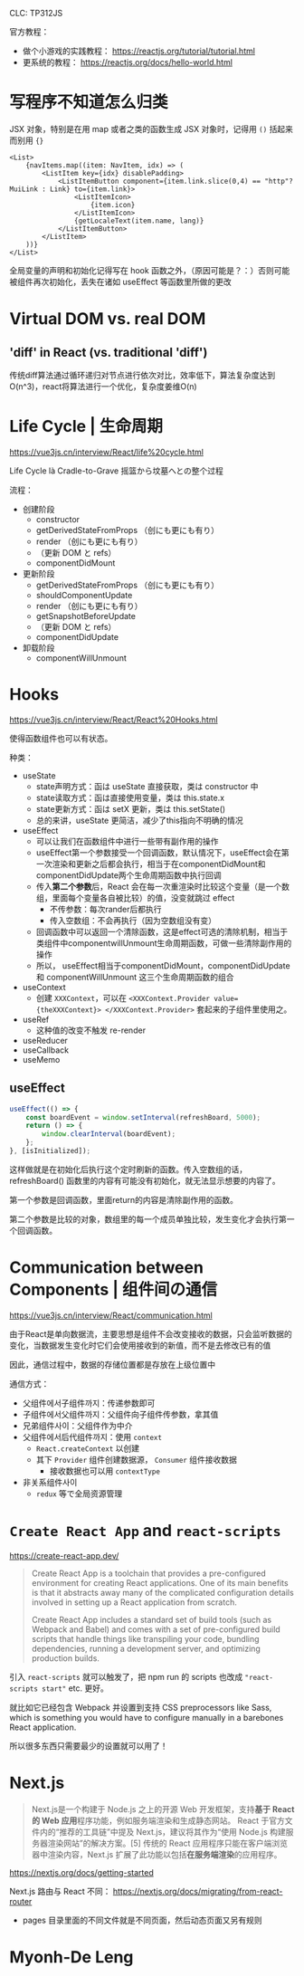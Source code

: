 CLC: TP312JS

官方教程：

- 做个小游戏的实践教程： https://reactjs.org/tutorial/tutorial.html
- 更系统的教程： https://reactjs.org/docs/hello-world.html

# 写程序不知道怎么归类

JSX 对象，特别是在用 map 或者之类的函数生成 JSX 对象时，记得用 `()` 括起来而别用 `{}`

```tsx
<List>
    {navItems.map((item: NavItem, idx) => (
        <ListItem key={idx} disablePadding>
            <ListItemButton component={item.link.slice(0,4) == "http"? MuiLink : Link} to={item.link}>
                <ListItemIcon>
                    {item.icon}
                </ListItemIcon>
                {getLocaleText(item.name, lang)}
            </ListItemButton>
        </ListItem>
    ))}
</List>
```

全局变量的声明和初始化记得写在 hook 函数之外，（原因可能是？：）否则可能被组件再次初始化，丢失在诸如 useEffect 等函数里所做的更改

# Virtual DOM vs. real DOM

## 'diff' in React (vs. traditional 'diff')

传统diff算法通过循环递归对节点进行依次对比，效率低下，算法复杂度达到 O(n^3)，react将算法进行一个优化，复杂度姜维O(n)

# Life Cycle | 生命周期

https://vue3js.cn/interview/React/life%20cycle.html

Life Cycle là Cradle-to-Grave 摇篮から坟墓へとの整个过程

流程：

- 创建阶段
    - constructor
    - getDerivedStateFromProps （创にも更にも有り）
    - render （创にも更にも有り）
    - （更新 DOM と refs）
    - componentDidMount
- 更新阶段
    - getDerivedStateFromProps （创にも更にも有り）
    - shouldComponentUpdate
    - render （创にも更にも有り）
    - getSnapshotBeforeUpdate
    - （更新 DOM と refs）
    - componentDidUpdate
- 卸载阶段
    - componentWillUnmount

# Hooks

https://vue3js.cn/interview/React/React%20Hooks.html

使得函数组件也可以有状态。

种类：

- useState
    - state声明方式：函は useState 直接获取，类は constructor 中
    - state读取方式：函は直接使用变量，类は this.state.x
    - state更新方式：函は setX 更新，类は this.setState()
    - 总的来讲，useState 更简洁，减少了this指向不明确的情况
- useEffect
    - 可以让我们在函数组件中进行一些带有副作用的操作
    - useEffect第一个参数接受一个回调函数，默认情况下，useEffect会在第一次渲染和更新之后都会执行，相当于在componentDidMount和componentDidUpdate两个生命周期函数中执行回调
    - 传入**第二个参数**后，React 会在每一次重渲染时比较这个变量（是一个数组，里面每个变量各自被比较）的值，没变就跳过 effect
        - 不传参数：每次rander后都执行
        - 传入空数组：不会再执行（因为空数组没有变）
    - 回调函数中可以返回一个清除函数，这是effect可选的清除机制，相当于类组件中componentwillUnmount生命周期函数，可做一些清除副作用的操作
    - 所以， useEffect相当于componentDidMount，componentDidUpdate 和 componentWillUnmount 这三个生命周期函数的组合
- useContext
    - 创建 `XXXContext`，可以在 `<XXXContext.Provider value={theXXXContext}> </XXXContext.Provider>` 套起来的子组件里使用之。
- useRef
    - 这种值的改变不触发 re-render
- useReducer
- useCallback
- useMemo

## useEffect

```js
useEffect(() => {
    const boardEvent = window.setInterval(refreshBoard, 5000);
    return () => {
        window.clearInterval(boardEvent);
    };
}, [isInitialized]);
```

这样做就是在初始化后执行这个定时刷新的函数。传入空数组的话，refreshBoard() 函数里的内容有可能没有初始化，就无法显示想要的内容了。

第一个参数是回调函数，里面return的内容是清除副作用的函数。

第二个参数是比较的对象，数组里的每一个成员单独比较，发生变化才会执行第一个回调函数。

# Communication between Components | 组件间の通信

https://vue3js.cn/interview/React/communication.html

由于React是单向数据流，主要思想是组件不会改变接收的数据，只会监听数据的变化，当数据发生变化时它们会使用接收到的新值，而不是去修改已有的值

因此，通信过程中，数据的存储位置都是存放在上级位置中

通信方式：

- 父组件에서子组件까지：传递参数即可
- 子组件에서父组件까지：父组件向子组件传参数，拿其值
- 兄弟组件사이：父组件作为中介
- 父组件에서后代组件까지：使用 `context`
    - `React.createContext` 以创建
    - 其下 `Provider` 组件创建数据源， `Consumer` 组件接收数据
        - 接收数据也可以用 `contextType`
- 非关系组件사이
    - `redux` 等で全局资源管理

# `Create React App` and `react-scripts`

https://create-react-app.dev/

> Create React App is a toolchain that provides a pre-configured environment for creating React applications. One of its main benefits is that it abstracts away many of the complicated configuration details involved in setting up a React application from scratch.
> 
> Create React App includes a standard set of build tools (such as Webpack and Babel) and comes with a set of pre-configured build scripts that handle things like transpiling your code, bundling dependencies, running a development server, and optimizing production builds.

引入 `react-scripts` 就可以触发了，把 npm run 的 scripts 也改成 `"react-scripts start"` etc. 更好。

就比如它已经包含 Webpack 并设置到支持 CSS preprocessors like Sass, which is something you would have to configure manually in a barebones React application.

所以很多东西只需要最少的设置就可以用了！

# Next.js

> Next.js是一个构建于 Node.js 之上的开源 Web 开发框架，支持**基于 React 的 Web 应用**程序功能，例如服务端渲染和生成静态网站。 React 于官方文件内的“推荐的工具链”中提及 Next.js，建议将其作为“使用 Node.js 构建服务器渲染网站”的解决方案。[5] 传统的 React 应用程序只能在客户端浏览器中渲染内容，Next.js 扩展了此功能以包括**在服务端渲染**的应用程序。

https://nextjs.org/docs/getting-started

Next.js 路由与 React 不同： https://nextjs.org/docs/migrating/from-react-router

- pages 目录里面的不同文件就是不同页面，然后动态页面又另有规则

# Myonh-De Leng
